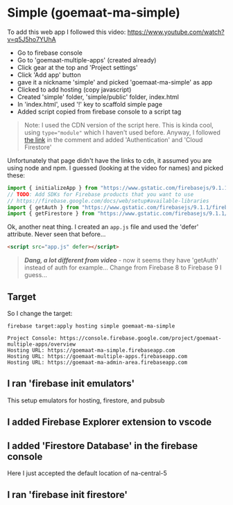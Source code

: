# Simple (goemaat-ma-simple)

To add this web app I followed this video: https://www.youtube.com/watch?v=q5J5ho7YUhA

* Go to firebase console
* Go to 'goemaat-multiple-apps' (created already)
* Click gear at the top and 'Project settings'
* Click 'Add app' button
* gave it a nickname 'simple' and picked 'goemaat-ma-simple' as app
* Clicked to add hosting (copy javascript)
* Created 'simple' folder, 'simple/public' folder, index.html
* In 'index.html', used '!' key to scaffold simple page
* Added script copied from firebase console to a script tag

> Note: I used the CDN version of the script here.  This is kinda cool, using `type="module"`
which I haven't used before.  Anyway, I followed [the link](https://firebase.google.com/docs/web/setup#available-libraries)
in the comment and added 'Authentication' and 'Cloud Firestore'

Unfortunately that page didn't have the links to cdn, it assumed you are using node and npm.
I guessed (looking at the video for names) and picked these:

```js
import { initializeApp } from "https://www.gstatic.com/firebasejs/9.1.1/firebase-app.js";
// TODO: Add SDKs for Firebase products that you want to use
// https://firebase.google.com/docs/web/setup#available-libraries
import { getAuth } from "https://www.gstatic.com/firebasejs/9.1.1/firebase-auth.js";
import { getFirestore } from "https://www.gstatic.com/firebasejs/9.1.1/firebase-firestore.js";
```

Ok, another neat thing.  I created an `app.js` file and used the 'defer' attribute.  Never seen
that before...

```html
<script src="app.js" defer></script>
```

> ***Dang, a lot different from video*** - now it seems they have 'getAuth' instead of auth for example...
Change from Firebase 8 to Firebase 9 I guess...

## Target

So I change the target:

```
firebase target:apply hosting simple goemaat-ma-simple
```

    Project Console: https://console.firebase.google.com/project/goemaat-multiple-apps/overview
    Hosting URL: https://goemaat-ma-simple.firebaseapp.com
    Hosting URL: https://goemaat-multiple-apps.firebaseapp.com
    Hosting URL: https://goemaat-ma-admin-area.firebaseapp.com


## I ran 'firebase init emulators'

This setup emulators for hosting, firestore, and pubsub

## I added Firebase Explorer extension to vscode

## I added 'Firestore Database' in the firebase console

Here I just accepted the default location of na-central-5

## I ran 'firebase init firestore'